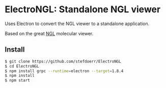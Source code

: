 # ElectroNGL: Standalone NGL viewer

Uses Electron to convert the NGL viewer to a standalone application.

Based on the great [NGL](https://github.com/arose/ngl/) molecular viewer. 

## Install

```bash
$ git clone https://github.com/stefdoerr/ElectroNGL
$ cd ElectroNGL
$ npm install grpc --runtime=electron --target=1.8.4
$ npm install
$ npm start
```


